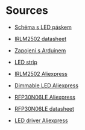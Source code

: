  Sources
 =======

* [Schéma s LED páskem](https://i.stack.imgur.com/ZK60L.png)

* [IRLM2502 datasheet](https://www.infineon.com/dgdl/irlml2502.pdf?fileId=5546d462533600a401535667f44d2602)

* [Zapojení s Arduinem](http://bildr.org/2012/03/rfp30n06le-arduino/)

* [LED strip](https://electronics.stackexchange.com/questions/67775/driving-led-strip-from-microcontroller)

* [IRLM2502 Aliexpress](https://www.aliexpress.com/item/20pcs-Transistor-IRLML2502-TRPBF-00BF-MOSFET-N-Channel-Field-Effect-DIY-SOT-23/32825995678.html?ws_ab_test=searchweb0_0,searchweb201602_2_10152_10065_10151_10068_10344_10345_10342_10343_10340_10341_10304_10307_10060_10302_10155_10154_10056_10055_10054_10538_10537_10059_10536_10535_10534_10533_100031_10099_10338_10103_10102_10052_10053_10107_10050_10142_10051_10171_10084_10083_10080_10082_10081_10110_10111_10112_10113_10114_10312_10313_10314_10078_10079_10073-10171,searchweb201603_14,ppcSwitch_5&btsid=5aa18aa7-6b1b-49c6-a520-7193cf9323c9&algo_expid=76dc867b-397c-4e50-9a33-b0bdd5d09113-1&algo_pvid=76dc867b-397c-4e50-9a33-b0bdd5d09113)

* [Dimmable LED Aliexpress](https://www.aliexpress.com/wholesale?catId=0&initiative_id=SB_20171016112438&SearchText=dimmable+led+12V)
* [RFP30N06LE Aliexpress](https://www.aliexpress.com/item/Free-shipping-10pcs-lot-RFP30N06LE-P30N06LE-P30N06-MOSFET-N-CH-60V-30A-TO-220-Best-quality/32328363970.html?ws_ab_test=searchweb0_0,searchweb201602_2_10152_10065_10151_10068_10344_10345_10342_10343_10340_10341_10304_10307_10060_10302_10155_10154_10056_10055_10054_10538_10537_10059_10536_10535_10534_10533_100031_10099_10338_10103_10102_10052_10053_10107_10050_10142_10051_10171_10084_10083_10080_10082_10081_10110_10111_10112_10113_10114_10312_10313_10314_10078_10079_10073,searchweb201603_14,ppcSwitch_5&btsid=0b1c3a22-eb1d-4be8-83c7-9743ef457017&algo_expid=a6a32a56-d696-4e33-960e-0c5e034c5be1-0&algo_pvid=a6a32a56-d696-4e33-960e-0c5e034c5be1)

* [RFP30N06LE datasheet](https://www.sparkfun.com/datasheets/Components/General/RFP30N06LE.pdf)
* [LED driver Aliexpress](https://www.aliexpress.com/wholesale?catId=0&initiative_id=SB_20171016131611&SearchText=raspberry+pwm+led+driver)

